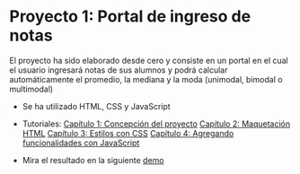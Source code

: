 
# Proyecto 1: Portal de ingreso de notas
El proyecto ha sido elaborado desde cero y consiste en un portal en el cual el usuario ingresará notas de sus alumnos y podrá calcular automáticamente el promedio, la mediana y la moda (unimodal, bimodal o multimodal)
- Se ha utilizado HTML, CSS y JavaScript
- Tutoriales:
[Capítulo 1:  Concepción del proyecto](https://www.youtube.com/watch?v=zsKDtxFyEjk) 
[Capítulo 2:  Maquetación HTML](https://www.youtube.com/watch?v=QlTr2wgyNzs&t=67s) 
[Capítulo 3:  Estilos con CSS](https://www.youtube.com/watch?v=zsKDtxFyEjk) 
[Capítulo 4:  Agregando funcionalidades con JavaScript](https://www.youtube.com/watch?v=zsKDtxFyEjk) 

- Mira el resultado en la siguiente [demo](https://raulsr92.github.io/Proyecto1_Portal-ingreso-de-notas/) 